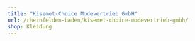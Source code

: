 ```yaml
---
title: "Kisemet-Choice Modevertrieb GmbH"
url: /rheinfelden-baden/kisemet-choice-modevertrieb-gmbh/
shop: Kleidung
---
```

